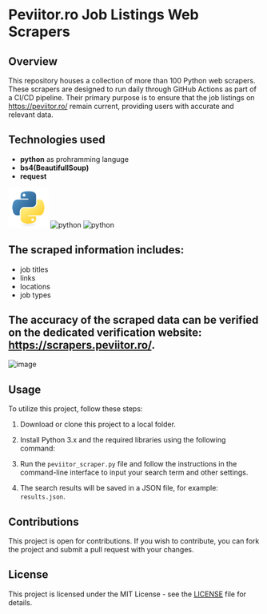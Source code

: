 
# Peviitor.ro Job Listings Web Scrapers

## Overview
This repository houses a collection of more than 100 Python web scrapers. These scrapers are designed to run daily through GitHub Actions as part of a CI/CD pipeline. Their primary purpose is to ensure that the job listings on https://peviitor.ro/ remain current, providing users with accurate and relevant data.

## Technologies used

- **python** as prohramming languge
- **bs4(BeautifullSoup)**
- **request**
 
<p align="left"> <img src="https://raw.githubusercontent.com/devicons/devicon/master/icons/python/python-original.svg" alt="python" width="80" height="80"/> <img src="https://funthon.files.wordpress.com/2017/05/bs.png?w=772" alt="python" width="120" height="80"/> <img src="https://upload.wikimedia.org/wikipedia/commons/thumb/a/aa/Requests_Python_Logo.png/467px-Requests_Python_Logo.png" alt="python" width="80" height="80"/></a> <a target="_blank" rel="noreferrer"></a> </p>
  
## The scraped information includes:
- job titles
- links
- locations
- job types

## The accuracy of the scraped data can be verified on the dedicated verification website: https://scrapers.peviitor.ro/.

![image](https://github.com/peviitor-ro/Scrapers_Cristi_Olteanu/assets/142798921/293710e1-0e59-4f6c-b933-ffd7d49fc300)


## Usage

To utilize this project, follow these steps:

1. Download or clone this project to a local folder.

2. Install Python 3.x and the required libraries using the following command:

3. Run the `peviitor_scraper.py` file and follow the instructions in the command-line interface to input your search term and other settings.

4. The search results will be saved in a JSON file, for example: `results.json`.

## Contributions

This project is open for contributions. If you wish to contribute, you can fork the project and submit a pull request with your changes.

## License

This project is licensed under the MIT License - see the [LICENSE](LICENSE) file for details.
